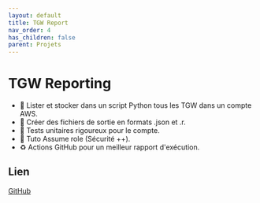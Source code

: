 ```yaml
---
layout: default
title: TGW Report
nav_order: 4
has_children: false
parent: Projets
---
```


# TGW Reporting
- 📑 Lister et stocker dans un script Python tous les TGW dans un compte AWS.
- 📁 Créer des fichiers de sortie en formats .json et .r.
- 💭 Tests unitaires rigoureux pour le compte.
- 🔑 Tuto Assume role (Sécurité ++).
- ♻️ Actions GitHub pour un meilleur rapport d'exécution.

## Lien 

[GitHub](https://github.com/MathieuAudibert/TGW-Reporting)
